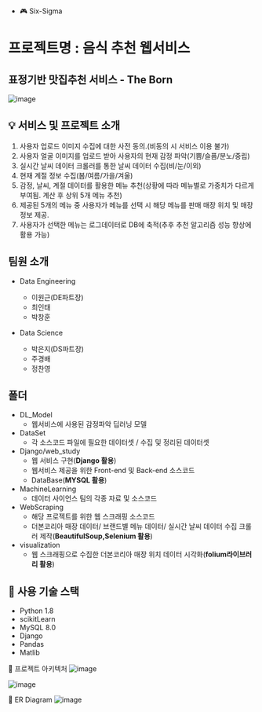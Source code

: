 - 🎮 Six-Sigma
# 프로젝트명 : 음식 추천 웹서비스
## 표정기반 맛집추천 서비스 - The Born
![image](https://github.com/theci/muticampus-final-project/assets/110512212/f7b47186-3b10-427a-a46f-907d9efa97ed)



## 💡 서비스 및 프로젝트 소개
1. 사용자 업로드 이미지 수집에 대한 사전 동의.(비동의 시 서비스 이용 불가)
2. 사용자 얼굴 이미지를 업로드 받아 사용자의 현재 감정 파악(기쁨/슬픔/분노/중립)
3. 실시간 날씨 데이터 크롤러를 통한 날씨 데이터 수집(비/눈/이외)
4. 현재 계절 정보 수집(봄/여름/가을/겨울)
5. 감정, 날씨, 계절 데이터를 활용한 메뉴 추천(상황에 따라 메뉴별로 가중치가 다르게 부여됨. 계산 후 상위 5개 메뉴 추천)
6. 제공된 5개의 메뉴 중 사용자가 메뉴를 선택 시 해당 메뉴를 판매 매장 위치 및 매장 정보 제공.
7. 사용자가 선택한 메뉴는 로그데이터로 DB에 축적(추후 추천 알고리즘 성능 향상에 활용 가능) 

## 팀원 소개
- Data Engineering
  - 이원근(DE파트장)
  - 최인태 
  - 박창훈 

- Data Science
  - 박은지(DS파트장)
  - 주경배 
  - 정찬영 

## 폴더
- DL_Model
  - 웹서비스에 사용된 감정파악 딥러닝 모델
- DataSet
  - 각 소스코드 파일에 필요한 데이터셋 / 수집 및 정리된 데이터셋 
- Django/web_study
  - 웹 서비스 구현(**Django 활용**)
  - 웹서비스 제공을 위한 Front-end 및 Back-end 소스코드
  - DataBase(**MYSQL 활용**)
- MachineLearning
  - 데이터 사이언스 팀의 각종 자료 및 소스코드
- WebScraping
  - 해당 프로젝트를 위한 웹 스크래핑 소스코드
  - 더본코리아 매장 데이터/ 브랜드별 메뉴 데이터/ 실시간 날씨 데이터 수집 크롤러 제작(**BeautifulSoup,Selenium 활용**)
- visualization
  - 웹 스크래핑으로 수집한 더본코리아 매장 위치 데이터 시각화(**folium라이브러리 활용**)
 


## 🔧 사용 기술 스택
- Python 1.8
- scikitLearn
- MySQL 8.0
- Django
- Pandas
- Matlib

🤖 프로젝트 아키텍처
![image](https://github.com/theci/muticampus-final-project/assets/110512212/4cf033b5-5c81-435f-add0-4823f233c7df)


![image](https://github.com/theci/muticampus-final-project/assets/110512212/698cc86f-ec7e-4bfc-8358-3e58c5ef1cb1)


💾 ER Diagram
![image](https://github.com/theci/muticampus-final-project/assets/110512212/3ef9ca5d-0bce-45e1-a5a3-4ba054d509ac)



